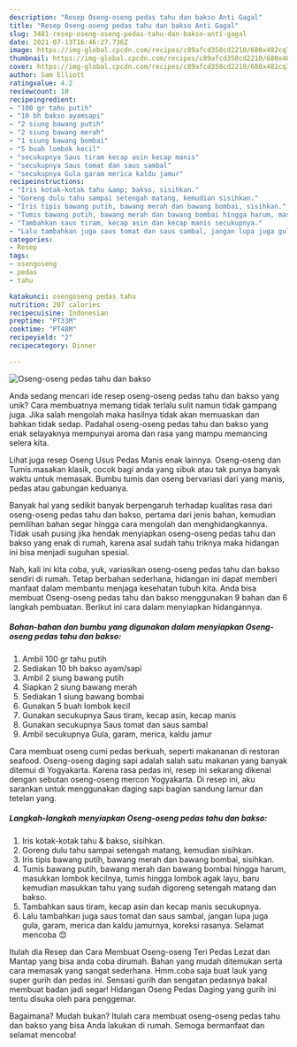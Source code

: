 ```yaml
---
description: "Resep Oseng-oseng pedas tahu dan bakso Anti Gagal"
title: "Resep Oseng-oseng pedas tahu dan bakso Anti Gagal"
slug: 3481-resep-oseng-oseng-pedas-tahu-dan-bakso-anti-gagal
date: 2021-07-13T16:46:27.736Z
image: https://img-global.cpcdn.com/recipes/c89afcd358cd2210/680x482cq70/oseng-oseng-pedas-tahu-dan-bakso-foto-resep-utama.jpg
thumbnail: https://img-global.cpcdn.com/recipes/c89afcd358cd2210/680x482cq70/oseng-oseng-pedas-tahu-dan-bakso-foto-resep-utama.jpg
cover: https://img-global.cpcdn.com/recipes/c89afcd358cd2210/680x482cq70/oseng-oseng-pedas-tahu-dan-bakso-foto-resep-utama.jpg
author: Sam Elliott
ratingvalue: 4.2
reviewcount: 10
recipeingredient:
- "100 gr tahu putih"
- "10 bh bakso ayamsapi"
- "2 siung bawang putih"
- "2 siung bawang merah"
- "1 siung bawang bombai"
- "5 buah lombok kecil"
- "secukupnya Saus tiram kecap asin kecap manis"
- "secukupnya Saus tomat dan saus sambal"
- "secukupnya Gula garam merica kaldu jamur"
recipeinstructions:
- "Iris kotak-kotak tahu &amp; bakso, sisihkan."
- "Goreng dulu tahu sampai setengah matang, kemudian sisihkan."
- "Iris tipis bawang putih, bawang merah dan bawang bombai, sisihkan."
- "Tumis bawang putih, bawang merah dan bawang bombai hingga harum, masukkan lombok kecilnya, tumis hingga lombok agak layu, baru kemudian masukkan tahu yang sudah digoreng setengah matang dan bakso."
- "Tambahkan saus tiram, kecap asin dan kecap manis secukupnya."
- "Lalu tambahkan juga saus tomat dan saus sambal, jangan lupa juga gula, garam, merica dan kaldu jamurnya, koreksi rasanya. Selamat mencoba 😊"
categories:
- Resep
tags:
- osengoseng
- pedas
- tahu

katakunci: osengoseng pedas tahu 
nutrition: 207 calories
recipecuisine: Indonesian
preptime: "PT33M"
cooktime: "PT48M"
recipeyield: "2"
recipecategory: Dinner

---
```



![Oseng-oseng pedas tahu dan bakso](https://img-global.cpcdn.com/recipes/c89afcd358cd2210/680x482cq70/oseng-oseng-pedas-tahu-dan-bakso-foto-resep-utama.jpg)

Anda sedang mencari ide resep oseng-oseng pedas tahu dan bakso yang unik? Cara membuatnya memang tidak terlalu sulit namun tidak gampang juga. Jika salah mengolah maka hasilnya tidak akan memuaskan dan bahkan tidak sedap. Padahal oseng-oseng pedas tahu dan bakso yang enak selayaknya mempunyai aroma dan rasa yang mampu memancing selera kita.

Lihat juga resep Oseng Usus Pedas Manis enak lainnya. Oseng-oseng dan Tumis.masakan klasik, cocok bagi anda yang sibuk atau tak punya banyak waktu untuk memasak. Bumbu tumis dan oseng bervariasi dari yang manis, pedas atau gabungan keduanya.

Banyak hal yang sedikit banyak berpengaruh terhadap kualitas rasa dari oseng-oseng pedas tahu dan bakso, pertama dari jenis bahan, kemudian pemilihan bahan segar hingga cara mengolah dan menghidangkannya. Tidak usah pusing jika hendak menyiapkan oseng-oseng pedas tahu dan bakso yang enak di rumah, karena asal sudah tahu triknya maka hidangan ini bisa menjadi suguhan spesial.


Nah, kali ini kita coba, yuk, variasikan oseng-oseng pedas tahu dan bakso sendiri di rumah. Tetap berbahan sederhana, hidangan ini dapat memberi manfaat dalam membantu menjaga kesehatan tubuh kita. Anda bisa membuat Oseng-oseng pedas tahu dan bakso menggunakan 9 bahan dan 6 langkah pembuatan. Berikut ini cara dalam menyiapkan hidangannya.

<!--inarticleads1-->

##### Bahan-bahan dan bumbu yang digunakan dalam menyiapkan Oseng-oseng pedas tahu dan bakso:

1. Ambil 100 gr tahu putih
1. Sediakan 10 bh bakso ayam/sapi
1. Ambil 2 siung bawang putih
1. Siapkan 2 siung bawang merah
1. Sediakan 1 siung bawang bombai
1. Gunakan 5 buah lombok kecil
1. Gunakan secukupnya Saus tiram, kecap asin, kecap manis
1. Gunakan secukupnya Saus tomat dan saus sambal
1. Ambil secukupnya Gula, garam, merica, kaldu jamur


Cara membuat oseng cumi pedas berkuah, seperti makananan di restoran seafood. Oseng-oseng daging sapi adalah salah satu makanan yang banyak ditemui di Yogyakarta. Karena rasa pedas ini, resep ini sekarang dikenal dengan sebutan oseng-oseng mercon Yogyakarta. Di resep ini, aku sarankan untuk menggunakan daging sapi bagian sandung lamur dan tetelan yang. 

<!--inarticleads2-->

##### Langkah-langkah menyiapkan Oseng-oseng pedas tahu dan bakso:

1. Iris kotak-kotak tahu &amp; bakso, sisihkan.
1. Goreng dulu tahu sampai setengah matang, kemudian sisihkan.
1. Iris tipis bawang putih, bawang merah dan bawang bombai, sisihkan.
1. Tumis bawang putih, bawang merah dan bawang bombai hingga harum, masukkan lombok kecilnya, tumis hingga lombok agak layu, baru kemudian masukkan tahu yang sudah digoreng setengah matang dan bakso.
1. Tambahkan saus tiram, kecap asin dan kecap manis secukupnya.
1. Lalu tambahkan juga saus tomat dan saus sambal, jangan lupa juga gula, garam, merica dan kaldu jamurnya, koreksi rasanya. Selamat mencoba 😊


Itulah dia Resep dan Cara Membuat Oseng-oseng Teri Pedas Lezat dan Mantap yang bisa anda coba dirumah. Bahan yang mudah ditemukan serta cara memasak yang sangat sederhana. Hmm.coba saja buat lauk yang super gurih dan pedas ini. Sensasi gurih dan sengatan pedasnya bakal membuat badan jadi segar! Hidangan Oseng Pedas Daging yang gurih ini tentu disuka oleh para penggemar. 

Bagaimana? Mudah bukan? Itulah cara membuat oseng-oseng pedas tahu dan bakso yang bisa Anda lakukan di rumah. Semoga bermanfaat dan selamat mencoba!
